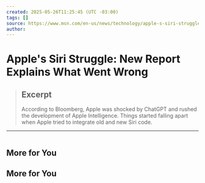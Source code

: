 ```yaml
---
created: 2025-05-26T11:25:45 (UTC -03:00)
tags: []
source: https://www.msn.com/en-us/news/technology/apple-s-siri-struggle-new-report-explains-what-went-wrong/ar-AA1F3hxz?ocid=winp2fptaskbar&cvid=661269768fdb408f8772ca19a893c3e1&ei=43
author: 
---
```


# Apple's Siri Struggle: New Report Explains What Went Wrong

> ## Excerpt
> According to Bloomberg, Apple was shocked by ChatGPT and rushed the development of Apple Intelligence. Things started falling apart when Apple tried to integrate old and new Siri code.

---
![](data:image/png;base64,iVBORw0KGgoAAAANSUhEUgAAAAEAAAABCAQAAAC1HAwCAAAAC0lEQVR42mNkYAAAAAYAAjCB0C8AAAAASUVORK5CYII=)

## More for You

## More for You
